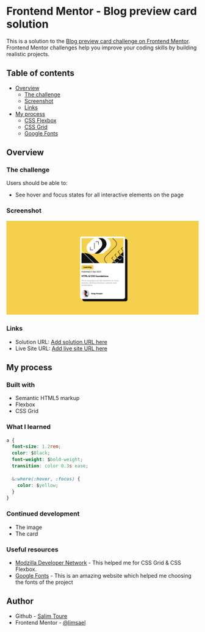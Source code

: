 # Frontend Mentor - Blog preview card solution

This is a solution to the [Blog preview card challenge on Frontend Mentor](https://www.frontendmentor.io/challenges/blog-preview-card-ckPaj01IcS). Frontend Mentor challenges help you improve your coding skills by building realistic projects.

## Table of contents

- [Overview](#overview)
  - [The challenge](https://www.frontendmentor.io/learning-paths/getting-started-on-frontend-mentor-XJhRWRREZd/steps/665d8f806ec3887a3b0816bc/challenge/start)
  - [Screenshot](./assets/images/screenshots.png)
  - [Links](#links)
- [My process](#my-process)
  - [CSS Flexbox](https://developer.mozilla.org/en-US/docs/Learn/CSS/CSS_layout/Flexbox)
  - [CSS Grid](https://developer.mozilla.org/en-US/docs/Web/CSS/grid)
  - [Google Fonts](https://fonts.google.com/)

## Overview

### The challenge

Users should be able to:

- See hover and focus states for all interactive elements on the page

### Screenshot

![](./assets/images/screenshots.png)

### Links

- Solution URL: [Add solution URL here](https://your-solution-url.com)
- Live Site URL: [Add live site URL here](https://your-live-site-url.com)

## My process

### Built with

- Semantic HTML5 markup
- Flexbox
- CSS Grid

### What I learned

```css
a {
  font-size: 1.2rem;
  color: $Black;
  font-weight: $bold-weight;
  transition: color 0.3s ease;

  &:where(:hover, :focus) {
    color: $yellow;
  }
}
```

### Continued development

- The image
- The card

### Useful resources

- [Modzilla Developer Network](https://developer.mozilla.org/en-US/) - This helped me for CSS Grid & CSS Flexbox.
- [Google Fonts](https://fonts.google.com/) - This is an amazing website which helped me choosing the fonts of the project

## Author

- Github - [Salim Toure](https://github.com/limsael)
- Frontend Mentor - [@limsael](https://www.frontendmentor.io/profile/limsael)
